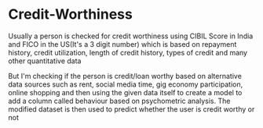 # Credit-Worthiness

Usually a person is checked for credit worthiness using CIBIL Score in India and FICO in the US(It's a 3 digit number) which is based on repayment history, credit utilization, length of credit history, types of credit and many other quantitative data

But I'm checking if the person is credit/loan worthy based on alternative data sources such as rent, social media time, gig economy participation, online shopping and then using the given data itself to create a model to add a column called behaviour based on psychometric analysis. The modified dataset is then used to predict whether the user is credit worthy or not  
